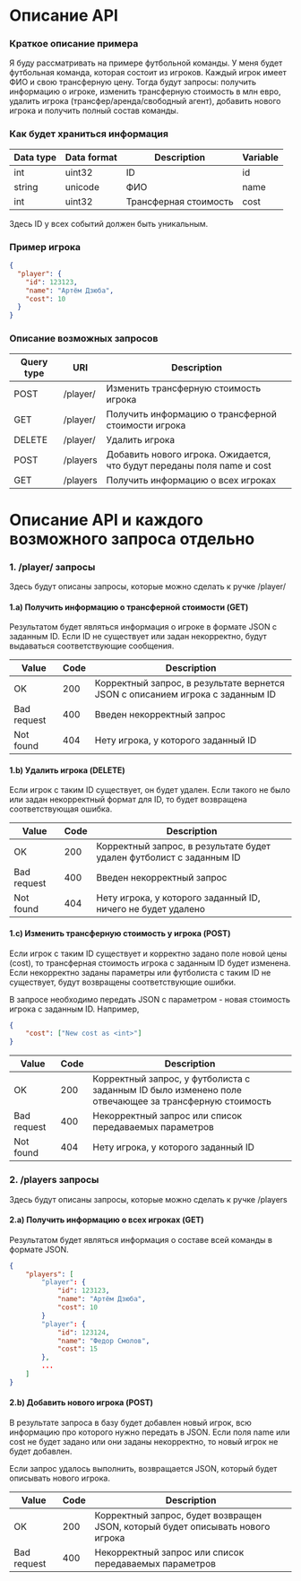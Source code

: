 # Описание API

### Краткое описание примера 

Я буду рассматривать на примере футбольной команды. У меня будет футбольная команда, которая состоит из игроков. Каждый игрок имеет ФИО и свою трансферную цену. Тогда будут запросы: получить информацию о игроке, изменить трансферную стоимость в млн евро, удалить игрока (трансфер/аренда/свободный агент), добавить нового игрока и получить полный состав команды.

### Как будет храниться информация

| Data type | Data format | Description | Variable |
| ------ | ------ | ------ | ------ |
| int | uint32 | ID | id |
| string | unicode | ФИО | name |
| int | uint32 | Трансферная стоимость | cost |

Здесь ID у всех событий должен быть уникальным. 

### Пример игрока

```json
{
  "player": {
    "id": 123123,
    "name": "Артём Дзюба",
    "cost": 10
  }
}
```

### Описание возможных запросов

| Query type | URI | Description |
| ------ | ------ | ------ |
|  POST | /player/<id> | Изменить трансферную стоимость игрока |
|  GET | /player/<id> | Получить информацию о трансферной стоимости игрока |
|  DELETE | /player/<id> | Удалить игрока |
|  POST | /players | Добавить нового игрока. Ожидается, что будут переданы поля name и cost |
| GET | /players | Получить информацию о всех игроках |

# Описание API и каждого возможного запроса отдельно 

### 1. /player/<id> запросы

Здесь будут описаны запросы, которые можно сделать к ручке /player/<id>

#### 1.a) Получить информацию о трансферной стоимости (GET)

Результатом будет являться информация о игроке в формате JSON с заданным ID. Если ID не существует или задан некорректно, будут выдаваться соответствующие сообщения.

| Value | Code | Description |
| ------ | ------ | ------ |
|  OK | 200 | Корректный запрос, в результате вернется JSON с описанием игрока с заданным ID |
|  Bad request | 400 | Введен некорректный запрос |
|  Not found | 404 | Нету игрока, у которого заданный ID |

#### 1.b) Удалить игрока (DELETE)

Если игрок с таким ID существует, он будет удален. Если такого не было или задан некорректный формат для ID, то будет возвращена соответствующая ошибка.

| Value | Code | Description |
| ------ | ------ | ------ |
|  OK | 200 | Корректный запрос, в результате будет удален футболист с заданным ID |
|  Bad request | 400 | Введен некорректный запрос |
|  Not found | 404 | Нету игрока, у которого заданный ID, ничего не будет удалено |

#### 1.c) Изменить трансферную стоимость у игрока (POST)

Если игрок с таким ID существует и корректно задано поле новой цены (cost), то трансферная стоимость игрока с заданным ID будет изменена. Если некорректно заданы параметры или футболиста с таким ID не существует, будут возвращены соответствующие ошибки. 

В запросе необходимо передать JSON с параметром <cost> - новая стоимость игрока с заданным ID. Например,

```json
{
    "cost": ["New cost as <int>"]
}
```

| Value | Code | Description |
| ------ | ------ | ------ |
|  OK | 200 | Корректный запрос, у футболиста с заданным ID было изменено поле отвечающее за трансферную стоимость |
|  Bad request | 400 | Некорректный запрос или список передаваемых параметров |
|  Not found | 404 | Нету игрока, у которого заданный ID |

### 2. /players запросы

Здесь будут описаны запросы, которые можно сделать к ручке /players

#### 2.a) Получить информацию о всех игроках (GET)

Результатом будет являться информация о составе всей команды в формате JSON.
```json
{
    "players": [
        "player": {
            "id": 123123,
            "name": "Артём Дзюба",
            "cost": 10
        }
        "player": {
            "id": 123124,
            "name": "Федор Смолов",
            "cost": 15
        },
        ...
    ]
}
```

#### 2.b) Добавить нового игрока (POST)

В результате запроса в базу будет добавлен новый игрок, всю информацию про которого нужно передать в JSON. Если поля name или cost не будет задано или они заданы некорректно, то новый игрок не будет добавлен.

Если запрос удалось выполнить, возвращается JSON, который будет описывать нового игрока. 

| Value | Code | Description |
| ------ | ------ | ------ |
|  OK | 200 | Корректный запрос, будет возвращен JSON, который будет описывать нового игрока |
|  Bad request | 400 | Некорректный запрос или список передаваемых параметров |


